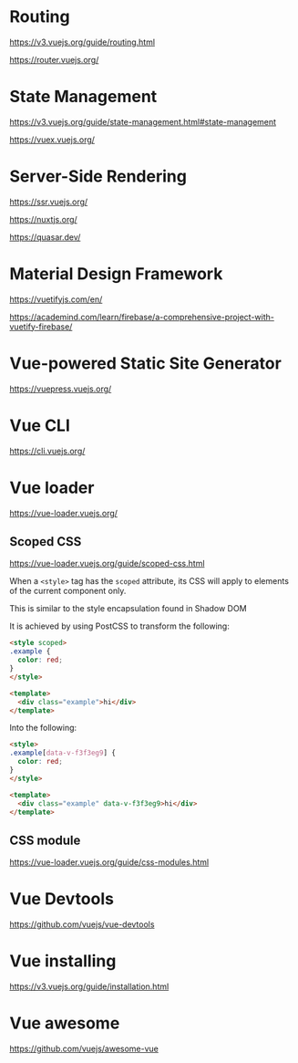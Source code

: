 # Routing

https://v3.vuejs.org/guide/routing.html

https://router.vuejs.org/

# State Management

https://v3.vuejs.org/guide/state-management.html#state-management

https://vuex.vuejs.org/

# Server-Side Rendering

https://ssr.vuejs.org/

https://nuxtjs.org/

https://quasar.dev/

# Material Design Framework

https://vuetifyjs.com/en/

https://academind.com/learn/firebase/a-comprehensive-project-with-vuetify-firebase/

# Vue-powered Static Site Generator

https://vuepress.vuejs.org/

# Vue CLI

https://cli.vuejs.org/

# Vue loader

https://vue-loader.vuejs.org/

## Scoped CSS

https://vue-loader.vuejs.org/guide/scoped-css.html

When a `<style>` tag has the `scoped` attribute, its CSS will apply to elements of the current component only. 

This is similar to the style encapsulation found in Shadow DOM

It is achieved by using PostCSS to transform the following:

```html
<style scoped>
.example {
  color: red;
}
</style>

<template>
  <div class="example">hi</div>
</template>
```

Into the following:

```html
<style>
.example[data-v-f3f3eg9] {
  color: red;
}
</style>

<template>
  <div class="example" data-v-f3f3eg9>hi</div>
</template>
```

## CSS module

https://vue-loader.vuejs.org/guide/css-modules.html

# Vue Devtools

https://github.com/vuejs/vue-devtools

# Vue installing

https://v3.vuejs.org/guide/installation.html

# Vue awesome

https://github.com/vuejs/awesome-vue